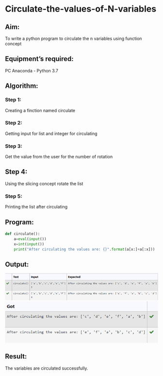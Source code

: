 # Circulate-the-values-of-N-variables
## Aim:
To write a python program to circulate the n variables using function concept
## Equipment’s required:
PC
Anaconda - Python 3.7
## Algorithm: 
### Step 1:
Creating a finction named circulate

### Step 2:
Getting input for list and integer for circulating

### Step 3:
Get the value from the user for the number of rotation

## Step 4:
Using the slicing concept rotate the list

### Step 5:
Printing the list after circulating
## Program:
```python
def circulate():
    a=eval(input())
    x=int(input())
    print("After circulating the values are: {}".format(a[x:]+a[:x]))

```
## Output:
![label](./pict1.png)
![label](./pict2.png)

## Result:
The variables are circulated successfully.